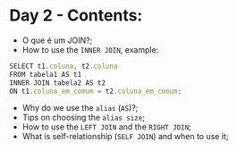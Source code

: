 # Day 2 - Contents: 

* O que é um JOIN?; 
* How to use the `INNER JOIN`, example: 
```js
SELECT t1.coluna, t2.coluna
FROM tabela1 AS t1
INNER JOIN tabela2 AS t2
ON t1.coluna_em_comum = t2.coluna_em_comum;
```
* Why do we use the `alias` (`AS`)?; 
* Tips on choosing the `alias size`; 
* How to use the `LEFT JOIN` and the `RIGHT JOIN`; 
* What is self-relationship (`SELF JOIN`) and when to use it; 
